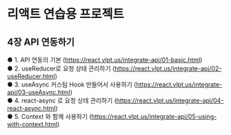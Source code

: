 # 리액트 연습용 프로젝트

## 4장 API 연동하기
  ● 1. API 연동의 기본 (https://react.vlpt.us/integrate-api/01-basic.html)  
  ● 2. useReducer로 요청 상태 관리하기 (https://react.vlpt.us/integrate-api/02-useReducer.html)  
  ● 3. useAsync 커스텀 Hook 만들어서 사용하기 (https://react.vlpt.us/integrate-api/03-useAsync.html)  
  ● 4. react-async 로 요청 상태 관리하기 (https://react.vlpt.us/integrate-api/04-react-async.html)  
  ● 5. Context 와 함께 사용하기 (https://react.vlpt.us/integrate-api/05-using-with-context.html)
